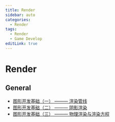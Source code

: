 ```yaml
---
title: Render
sidebar: auto
categories:
  - Render
tags:
  - Render
  - Game Develop
editLink: true
---
```

# Render
## General
- [图形开发基础（一） ——— 渲染管线](PipeLine.md)
- [图形开发基础（二） ——— 阴影渲染](Shadow.md)
- [图形开发基础（三） ——— 物理渲染与渲染方程](PBR.md)